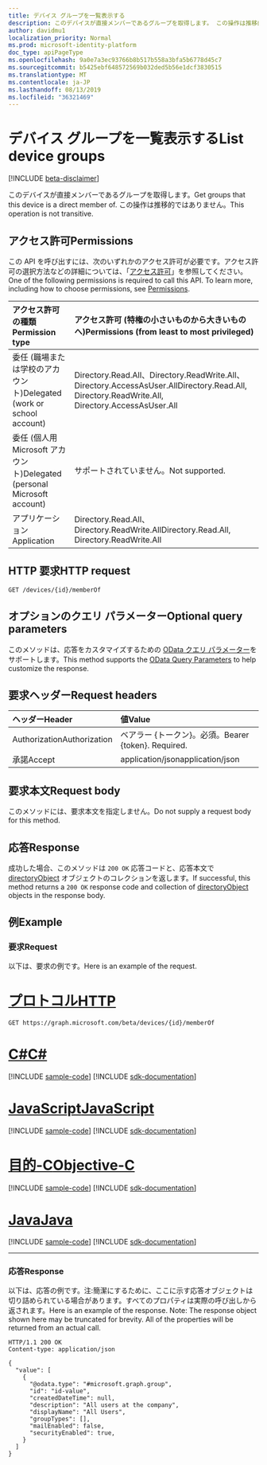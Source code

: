 ```yaml
---
title: デバイス グループを一覧表示する
description: このデバイスが直接メンバーであるグループを取得します。 この操作は推移的ではありません。
author: davidmu1
localization_priority: Normal
ms.prod: microsoft-identity-platform
doc_type: apiPageType
ms.openlocfilehash: 9a0e7a3ec93766b8b517b558a3bfa5b6778d45c7
ms.sourcegitcommit: b5425ebf648572569b032ded5b56e1dcf3830515
ms.translationtype: MT
ms.contentlocale: ja-JP
ms.lasthandoff: 08/13/2019
ms.locfileid: "36321469"
---
```

# <a name="list-device-groups"></a><span data-ttu-id="cbf22-104">デバイス グループを一覧表示する</span><span class="sxs-lookup"><span data-stu-id="cbf22-104">List device groups</span></span>

[!INCLUDE [beta-disclaimer](../../includes/beta-disclaimer.md)]

<span data-ttu-id="cbf22-105">このデバイスが直接メンバーであるグループを取得します。</span><span class="sxs-lookup"><span data-stu-id="cbf22-105">Get groups that this device is a direct member of.</span></span> <span data-ttu-id="cbf22-106">この操作は推移的ではありません。</span><span class="sxs-lookup"><span data-stu-id="cbf22-106">This operation is not transitive.</span></span>

## <a name="permissions"></a><span data-ttu-id="cbf22-107">アクセス許可</span><span class="sxs-lookup"><span data-stu-id="cbf22-107">Permissions</span></span>

<span data-ttu-id="cbf22-p103">この API を呼び出すには、次のいずれかのアクセス許可が必要です。アクセス許可の選択方法などの詳細については、「[アクセス許可](/graph/permissions-reference)」を参照してください。</span><span class="sxs-lookup"><span data-stu-id="cbf22-p103">One of the following permissions is required to call this API. To learn more, including how to choose permissions, see [Permissions](/graph/permissions-reference).</span></span>

|<span data-ttu-id="cbf22-110">アクセス許可の種類</span><span class="sxs-lookup"><span data-stu-id="cbf22-110">Permission type</span></span>      | <span data-ttu-id="cbf22-111">アクセス許可 (特権の小さいものから大きいものへ)</span><span class="sxs-lookup"><span data-stu-id="cbf22-111">Permissions (from least to most privileged)</span></span>              |
|:--------------------|:---------------------------------------------------------|
|<span data-ttu-id="cbf22-112">委任 (職場または学校のアカウント)</span><span class="sxs-lookup"><span data-stu-id="cbf22-112">Delegated (work or school account)</span></span> | <span data-ttu-id="cbf22-113">Directory.Read.All、Directory.ReadWrite.All、Directory.AccessAsUser.All</span><span class="sxs-lookup"><span data-stu-id="cbf22-113">Directory.Read.All, Directory.ReadWrite.All, Directory.AccessAsUser.All</span></span>    |
|<span data-ttu-id="cbf22-114">委任 (個人用 Microsoft アカウント)</span><span class="sxs-lookup"><span data-stu-id="cbf22-114">Delegated (personal Microsoft account)</span></span> | <span data-ttu-id="cbf22-115">サポートされていません。</span><span class="sxs-lookup"><span data-stu-id="cbf22-115">Not supported.</span></span>    |
|<span data-ttu-id="cbf22-116">アプリケーション</span><span class="sxs-lookup"><span data-stu-id="cbf22-116">Application</span></span> | <span data-ttu-id="cbf22-117">Directory.Read.All、Directory.ReadWrite.All</span><span class="sxs-lookup"><span data-stu-id="cbf22-117">Directory.Read.All, Directory.ReadWrite.All</span></span> |

## <a name="http-request"></a><span data-ttu-id="cbf22-118">HTTP 要求</span><span class="sxs-lookup"><span data-stu-id="cbf22-118">HTTP request</span></span>
<!-- { "blockType": "ignored" } -->
```http
GET /devices/{id}/memberOf
```
## <a name="optional-query-parameters"></a><span data-ttu-id="cbf22-119">オプションのクエリ パラメーター</span><span class="sxs-lookup"><span data-stu-id="cbf22-119">Optional query parameters</span></span>
<span data-ttu-id="cbf22-120">このメソッドは、応答をカスタマイズするための [OData クエリ パラメーター](/graph/query_parameters)をサポートします。</span><span class="sxs-lookup"><span data-stu-id="cbf22-120">This method supports the [OData Query Parameters](/graph/query_parameters) to help customize the response.</span></span>
## <a name="request-headers"></a><span data-ttu-id="cbf22-121">要求ヘッダー</span><span class="sxs-lookup"><span data-stu-id="cbf22-121">Request headers</span></span>
| <span data-ttu-id="cbf22-122">ヘッダー</span><span class="sxs-lookup"><span data-stu-id="cbf22-122">Header</span></span>       | <span data-ttu-id="cbf22-123">値</span><span class="sxs-lookup"><span data-stu-id="cbf22-123">Value</span></span> |
|:---------------|:--------|
| <span data-ttu-id="cbf22-124">Authorization</span><span class="sxs-lookup"><span data-stu-id="cbf22-124">Authorization</span></span>  | <span data-ttu-id="cbf22-p104">ベアラー {トークン}。必須。</span><span class="sxs-lookup"><span data-stu-id="cbf22-p104">Bearer {token}. Required.</span></span>  |
| <span data-ttu-id="cbf22-127">承諾</span><span class="sxs-lookup"><span data-stu-id="cbf22-127">Accept</span></span>  | <span data-ttu-id="cbf22-128">application/json</span><span class="sxs-lookup"><span data-stu-id="cbf22-128">application/json</span></span>|

## <a name="request-body"></a><span data-ttu-id="cbf22-129">要求本文</span><span class="sxs-lookup"><span data-stu-id="cbf22-129">Request body</span></span>
<span data-ttu-id="cbf22-130">このメソッドには、要求本文を指定しません。</span><span class="sxs-lookup"><span data-stu-id="cbf22-130">Do not supply a request body for this method.</span></span>

## <a name="response"></a><span data-ttu-id="cbf22-131">応答</span><span class="sxs-lookup"><span data-stu-id="cbf22-131">Response</span></span>

<span data-ttu-id="cbf22-132">成功した場合、このメソッドは `200 OK` 応答コードと、応答本文で [directoryObject](../resources/directoryobject.md) オブジェクトのコレクションを返します。</span><span class="sxs-lookup"><span data-stu-id="cbf22-132">If successful, this method returns a `200 OK` response code and collection of [directoryObject](../resources/directoryobject.md) objects in the response body.</span></span>

## <a name="example"></a><span data-ttu-id="cbf22-133">例</span><span class="sxs-lookup"><span data-stu-id="cbf22-133">Example</span></span>

### <a name="request"></a><span data-ttu-id="cbf22-134">要求</span><span class="sxs-lookup"><span data-stu-id="cbf22-134">Request</span></span>

<span data-ttu-id="cbf22-135">以下は、要求の例です。</span><span class="sxs-lookup"><span data-stu-id="cbf22-135">Here is an example of the request.</span></span>

# <a name="httptabhttp"></a>[<span data-ttu-id="cbf22-136">プロトコル</span><span class="sxs-lookup"><span data-stu-id="cbf22-136">HTTP</span></span>](#tab/http)
<!-- {
  "blockType": "request",
  "name": "get_device_memberof"
}-->
```http
GET https://graph.microsoft.com/beta/devices/{id}/memberOf
```
# <a name="ctabcsharp"></a>[<span data-ttu-id="cbf22-137">C#</span><span class="sxs-lookup"><span data-stu-id="cbf22-137">C#</span></span>](#tab/csharp)
[!INCLUDE [sample-code](../includes/snippets/csharp/get-device-memberof-csharp-snippets.md)]
[!INCLUDE [sdk-documentation](../includes/snippets/snippets-sdk-documentation-link.md)]

# <a name="javascripttabjavascript"></a>[<span data-ttu-id="cbf22-138">JavaScript</span><span class="sxs-lookup"><span data-stu-id="cbf22-138">JavaScript</span></span>](#tab/javascript)
[!INCLUDE [sample-code](../includes/snippets/javascript/get-device-memberof-javascript-snippets.md)]
[!INCLUDE [sdk-documentation](../includes/snippets/snippets-sdk-documentation-link.md)]

# <a name="objective-ctabobjc"></a>[<span data-ttu-id="cbf22-139">目的-C</span><span class="sxs-lookup"><span data-stu-id="cbf22-139">Objective-C</span></span>](#tab/objc)
[!INCLUDE [sample-code](../includes/snippets/objc/get-device-memberof-objc-snippets.md)]
[!INCLUDE [sdk-documentation](../includes/snippets/snippets-sdk-documentation-link.md)]

# <a name="javatabjava"></a>[<span data-ttu-id="cbf22-140">Java</span><span class="sxs-lookup"><span data-stu-id="cbf22-140">Java</span></span>](#tab/java)
[!INCLUDE [sample-code](../includes/snippets/java/get-device-memberof-java-snippets.md)]
[!INCLUDE [sdk-documentation](../includes/snippets/snippets-sdk-documentation-link.md)]

---


### <a name="response"></a><span data-ttu-id="cbf22-141">応答</span><span class="sxs-lookup"><span data-stu-id="cbf22-141">Response</span></span>
<span data-ttu-id="cbf22-p105">以下は、応答の例です。注:簡潔にするために、ここに示す応答オブジェクトは切り詰められている場合があります。すべてのプロパティは実際の呼び出しから返されます。</span><span class="sxs-lookup"><span data-stu-id="cbf22-p105">Here is an example of the response. Note: The response object shown here may be truncated for brevity. All of the properties will be returned from an actual call.</span></span>
<!-- {
  "blockType": "response",
  "truncated": true,
  "@odata.type": "microsoft.graph.directoryObject",
  "isCollection": true
} -->
```http
HTTP/1.1 200 OK
Content-type: application/json

{
  "value": [
    {
      "@odata.type": "#microsoft.graph.group",
      "id": "id-value",
      "createdDateTime": null,
      "description": "All users at the company",
      "displayName": "All Users",
      "groupTypes": [],
      "mailEnabled": false,
      "securityEnabled": true,
    }
  ]
}
```

<!-- uuid: 8fcb5dbc-d5aa-4681-8e31-b001d5168d79
2015-10-25 14:57:30 UTC -->
<!--
{
  "type": "#page.annotation",
  "description": "List memberOf",
  "keywords": "",
  "section": "documentation",
  "tocPath": "",
  "suppressions": [
  ]
}
-->
